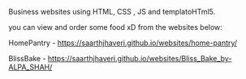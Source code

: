 Business websites using HTML, CSS , JS and templatoHTml5.

you can view and order some food xD from the websites below:




HomePantry - https://saarthjhaveri.github.io/websites/home-pantry/





BlissBake - https://saarthjhaveri.github.io/websites/Bliss_Bake_by-ALPA_SHAH/

